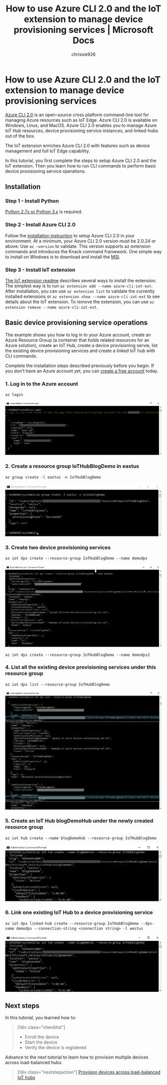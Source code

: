 ﻿---
title: How to use Azure CLI 2.0 and the IoT extension to manage device provisioning services | Microsoft Docs
description: Learn how to use Azure CLI 2.0 and the IoT extension to manage device provisioning services
services: iot-dps 
keywords: 
author: chrissie926
ms.author: menchi
ms.date: 01/17/2018
ms.topic: tutorial
ms.service: iot-dps

documentationcenter: ''
manager: timlt
ms.devlang: na
ms.custom: mvc
---

# How to use Azure CLI 2.0 and the IoT extension to manage device provisioning services

[Azure CLI 2.0](https://docs.microsoft.com/cli/azure?view=azure-cli-latest) is an open-source cross platform command-line tool for managing Azure resources such as IoT Edge. Azure CLI 2.0 is available on Windows, Linux, and MacOS. Azure CLI 2.0 enables you to manage Azure IoT Hub resources, device provisioning service instances, and linked-hubs out of the box.

The IoT extension enriches Azure CLI 2.0 with features such as device management and full IoT Edge capability.

In this tutorial, you first complete the steps to setup Azure CLI 2.0 and the IoT extension. Then you learn how to run CLI commands to perform basic device provisioning service operations. 

## Installation 

### Step 1 - Install Python

[Python 2.7x or Python 3.x](https://www.python.org/downloads/) is required.

### Step 2 - Install Azure CLI 2.0

Follow the [installation instruction](https://docs.microsoft.com/cli/azure/install-azure-cli?view=azure-cli-latest) to setup Azure CLI 2.0 in your environment. At a minimum, your Azure CLI 2.0 version must be 2.0.24 or above. Use `az –version` to validate. This version supports az extension commands and introduces the Knack command framework. One simple way to install on Windows is to download and install the [MSI](https://aka.ms/InstallAzureCliWindows).

### Step 3 - Install IoT extension

[The IoT extension readme](https://github.com/Azure/azure-iot-cli-extension) describes several ways to install the extension. The simplest way is to run `az extension add --name azure-cli-iot-ext`. After installation, you can use `az extension list` to validate the currently installed extensions or `az extension show --name azure-cli-iot-ext` to see details about the IoT extension. To remove the extension, you can use `az extension remove --name azure-cli-iot-ext`.


## Basic device provisioning service operations
The example shows you how to log in to your Azure account, create an Azure Resource Group (a container that holds related resources for an Azure solution), create an IoT Hub, create a device provisioning servie, list the existing device provisioning services and create a linked IoT hub with CLI commands. 

Complete the installation steps described previously before you begin. If you don't have an Azure account yet, you can [create a free account](https://azure.microsoft.com/free/?v=17.39a) today. 


### 1. Log in to the Azure account
  
    az login

![login][1]

### 2. Create a resource group IoTHubBlogDemo in eastus

    az group create -l eastus -n IoTHubBlogDemo

![Create resource group][2]


### 3. Create two device provisioning services

    az iot dps create --resource-group IoTHubBlogDemo --name demodps

![Create DPS][3]

    az iot dps create --resource-group IoTHubBlogDemo --name demodps2

### 4. List all the existing device provisioning services under this resource group

    az iot dps list --resource-group IoTHubBlogDemo

![List DPS][4]


### 5. Create an IoT Hub blogDemoHub under the newly created resource group

    az iot hub create --name blogDemoHub --resource-group IoTHubBlogDemo

![Create IoT Hub][5]

### 6. Link one existing IoT Hub to a device provisioning service

    az iot dps linked-hub create --resource-group IoTHubBlogDemo --dps-name demodps --connection-string <connection string> -l westus

![Link Hub][5]

<!-- Images -->
[1]: ./media/how-to-manage-dps-with-cli/login.jpg
[2]: ./media/how-to-manage-dps-with-cli/create-resource-group.jpg
[3]: ./media/how-to-manage-dps-with-cli/create-dps.jpg
[4]: ./media/how-to-manage-dps-with-cli/list-dps.jpg
[5]: ./media/how-to-manage-dps-with-cli/create-hub.jpg
[6]: ./media/how-to-manage-dps-with-cli/link-hub.jpg


## Next steps
In this tutorial, you learned how to:

> [!div class="checklist"]
> * Enroll the device
> * Start the device
> * Verify the device is registered

Advance to the next tutorial to learn how to provision multiple devices across load-balanced hubs. 

> [!div class="nextstepaction"]
> [Provision devices across load-balanced IoT hubs](./tutorial-provision-multiple-hubs.md)
